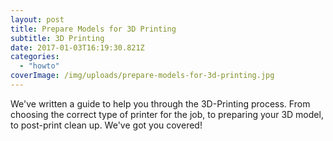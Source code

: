 ```yaml
---
layout: post
title: Prepare Models for 3D Printing
subtitle: 3D Printing
date: 2017-01-03T16:19:30.821Z
categories:
  - "howto"
coverImage: /img/uploads/prepare-models-for-3d-printing.jpg
---
```


We've written a guide to help you through the 3D-Printing process. From choosing the correct type of printer for the job, to preparing your 3D model, to post-print clean up. We've got you covered!
